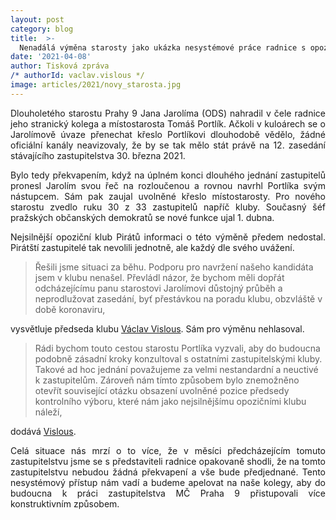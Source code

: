 ```yaml
---
layout: post
category: blog
title:  >-
  Nenadálá výměna starosty jako ukázka nesystémové práce radnice s opozicí
date: '2021-04-08'
author: Tisková zpráva
/* authorId: vaclav.vislous */
image: articles/2021/novy_starosta.jpg
---
```

<p style='text-align: justify;'>
Dlouholetého starostu Prahy 9 Jana Jarolíma (ODS) nahradil v čele radnice jeho stranický kolega a místostarosta Tomáš Portlík. Ačkoli v kuloárech se o Jarolímově úvaze přenechat křeslo Portlíkovi dlouhodobě vědělo, žádné oficiální kanály neavizovaly, že by se tak mělo stát právě na 12. zasedání stávajícího zastupitelstva 30. března 2021.
</p><p style='text-align: justify;'>
Bylo tedy překvapením, když na úplném konci dlouhého jednání zastupitelů pronesl Jarolím svou řeč na rozloučenou a rovnou navrhl Portlíka svým nástupcem. Sám pak zaujal uvolněné křeslo místostarosty. Pro nového starostu zvedlo ruku 30 z 33 zastupitelů napříč kluby. Současný šéf pražských občanských demokratů se nové funkce ujal 1. dubna. 
</p><p style='text-align: justify;'>
Nejsilnější opoziční klub Pirátů informaci o této výměně předem nedostal. Pirátští zastupitelé tak nevolili jednotně, ale každý dle svého uvážení. 
<blockquote>Řešili jsme situaci za běhu. Podporu pro navržení našeho kandidáta jsem v klubu nenašel. Převládl názor, že bychom měli dopřát odcházejícímu panu starostovi Jarolímovi důstojný průběh a neprodlužovat zasedání, byť přestávkou na poradu klubu, obzvláště v době koronaviru,</blockquote> vysvětluje předseda klubu <a href="/clenove/vaclav-vislous/" target="_blank">Václav Vislous</a>. Sám pro výměnu nehlasoval.
</p><p style='text-align: justify;'>
<blockquote>Rádi bychom touto cestou starostu Portlíka vyzvali, aby do budoucna podobně zásadní kroky konzultoval s ostatními zastupitelskými kluby. Takové ad hoc jednání považujeme za velmi nestandardní a neuctivé k zastupitelům. Zároveň nám tímto způsobem bylo znemožněno otevřít související otázku obsazení uvolněné pozice předsedy kontrolního výboru, které nám jako nejsilnějšímu opozičními klubu náleží,</blockquote> dodává <a href="/clenove/vaclav-vislous/" target="_blank">Vislous</a>.
</p><p style='text-align: justify;'>
Celá situace nás mrzí o to více, že v měsíci předcházejícím tomuto zastupitelstvu jsme se s představiteli radnice opakovaně shodli, že na tomto zastupitelstvu nebudou žádná překvapení a vše bude předjednané. Tento nesystémový přístup nám vadí a budeme apelovat na naše kolegy, aby do budoucna k práci zastupitelstva MČ Praha 9 přistupovali více konstruktivním způsobem.
</p>